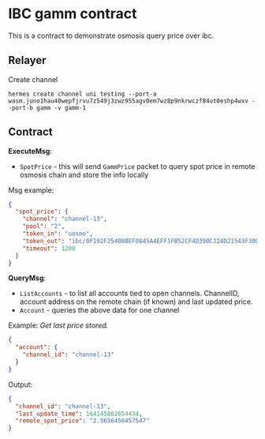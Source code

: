 # IBC gamm contract

This is a contract to demonstrate osmosis query price over ibc.

## Relayer

Create channel
```
hermes create channel uni testing --port-a wasm.juno1hau40wepfjrvu7z549j3zwz955agv0em7wz8p9nkrwczf84ut0eshp4wxv --port-b gamm -v gamm-1
```

## Contract

**ExecuteMsg**:

- `SpotPrice` - this will send `GammPrice` packet to query spot price in remote osmosis chain 
 and store the info locally

Msg example:
```json
{
  "spot_price": {
    "channel": "channel-13",
    "pool": "2",
    "token_in": "uosmo",
    "token_out": "ibc/0F192F25408BEF0845A4EFF1FB52CF4D390C224D21543F30DE84651745A6F9A2",
    "timeout": 1200
  }
}
```

**QueryMsg**:

- `ListAccounts` - to list all accounts tied to open channels. ChannelID,
  account address on the remote chain (if known) and last updated price.
- `Account` - queries the above data for one channel

Example: 
_Get last price stored._
```json
{
  "account": {
    "channel_id": "channel-13"
  }
}
```
Output:
```json
{
  "channel_id": "channel-13",
  "last_update_time": 164145882654434,
  "remote_spot_price": "2.5656456457547"
}
```
